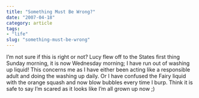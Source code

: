 ```yaml
---
title: "Something Must Be Wrong?"
date: "2007-04-18"
category: article
tags:
- "life"
slug: "something-must-be-wrong"
---
```


I’m not sure if this is right or not? Lucy flew off to the States first thing Sunday morning, it is now Wednesday morning; I have run out of washing up liquid! This concerns me as I have either been acting like a responsible adult and doing the washing up daily. Or I have confused the Fairy liquid with the orange squash and now blow bubbles every time I burp. Think it is safe to say I’m scared as it looks like I’m all grown up now ;)
